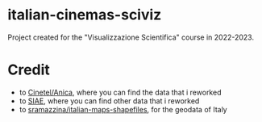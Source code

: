 # italian-cinemas-sciviz
Project created for the "Visualizzazione Scientifica" course in 2022-2023.
 
# Credit
- to [Cinetel/Anica](https://www.cinetel.it/pages/studi_e_ricerche.php), where you can find the data that i reworked
- to [SIAE](https://www.siae.it/it/cosa-facciamo/dati-dello-spettacolo/), where you can find other data that i reworked
- to [sramazzina/italian-maps-shapefiles](https://github.com/sramazzina/italian-maps-shapefiles), for the geodata of Italy